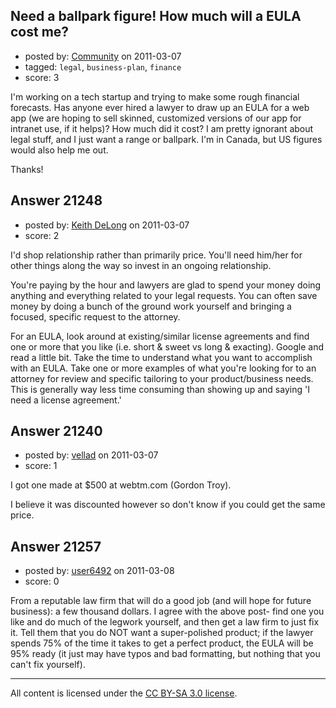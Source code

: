 ## Need a ballpark figure! How much will a EULA cost me?

- posted by: [Community](https://stackexchange.com/users/-1/-1-community) on 2011-03-07
- tagged: `legal`, `business-plan`, `finance`
- score: 3

I'm working on a tech startup and trying to make some rough financial forecasts. Has anyone ever hired a lawyer to draw up an EULA for a web app (we are hoping to sell skinned, customized versions of our app for intranet use, if it helps)? How much did it cost? I am pretty ignorant about legal stuff, and I just want a range or ballpark. I'm in Canada, but US figures would also help me out. 

Thanks!


## Answer 21248

- posted by: [Keith DeLong](https://stackexchange.com/users/-1/888-keith-delong) on 2011-03-07
- score: 2

I'd shop relationship rather than primarily price. You'll need him/her for other things along the way so invest in an ongoing relationship. 

You're paying by the hour and lawyers are glad to spend your money doing anything and everything related to your legal requests. You can often save money by doing a bunch of the ground work yourself and bringing a focused, specific request to the attorney. 

For an EULA, look around at existing/similar license agreements and find one or more that you like (i.e. short & sweet vs long & exacting). Google and read a little bit. Take the time to understand what you want to accomplish with an EULA. Take one or more examples of what you're looking for to an attorney for review and specific tailoring to your product/business needs. This is generally way less time consuming than showing up and saying 'I need a license agreement.'



## Answer 21240

- posted by: [vellad](https://stackexchange.com/users/-1/4779-vellad) on 2011-03-07
- score: 1

I got one made at $500 at webtm.com (Gordon Troy).

I believe it was discounted however so don't know if you could get the same price.




## Answer 21257

- posted by: [user6492](https://stackexchange.com/users/-1/6492-user6492) on 2011-03-08
- score: 0

From a reputable law firm that will do a good job (and will hope for future business): a few thousand dollars.  I agree with the above post- find one you like and do much of the legwork yourself, and then get a law firm to just fix it.  Tell them that you do NOT want a super-polished product; if the lawyer spends 75% of the time it takes to get a perfect product, the EULA will be 95% ready (it just may have typos and bad formatting, but nothing that you can't fix yourself).



---

All content is licensed under the [CC BY-SA 3.0 license](https://creativecommons.org/licenses/by-sa/3.0/).
